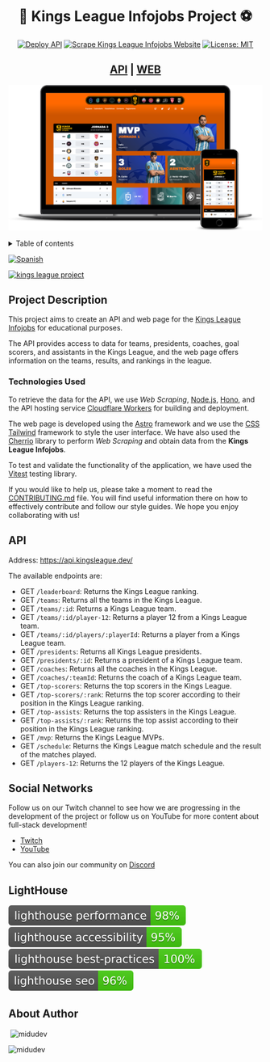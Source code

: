 <div align="center">
<h1>👑 Kings League Infojobs Project ⚽️</h1>

[![Deploy API](https://github.com/midudev/kings-league-project/actions/workflows/deploy-api.yml/badge.svg?branch=main)](https://github.com/midudev/kings-league-project/actions/workflows/deploy-api.yml) [![Scrape Kings League Infojobs Website](https://github.com/midudev/kings-league-project/actions/workflows/scrape-kings-league-web.yml/badge.svg?branch=main)](https://github.com/midudev/kings-league-project/actions/workflows/scrape-kings-league-web.yml) [![License: MIT](https://img.shields.io/badge/License-MIT-yellow.svg)](https://opensource.org/licenses/MIT)

<h2><a href='https://api.kingsleague.dev/'>API</a> | <a href='https://kingsleague.dev'>WEB</a></h2>
</div>

![Mockup API Web](assets/static/ui-mockup-web-api.png)


<details>
  <summary>Table of contents</summary>
  <ol>
    <li>
      <a href="#project-description">Project description</a>
    </li>
    <li>
      <a href="#technologies-used">Technologies used</a>
    </li>
    <li><a href="#api">API</a></li>
    <li><a href="#social-networks">Social networks</a></li>
		<li><a href="#lighthouse">Lighthouse</a></li>
		<li><a href="#about-author">About Author</a></li>
  </ol>
</details>

[![Spanish](https://img.shields.io/badge/language-Spanish-blue.svg)](README.md)

[![kings league project](https://jordinodejs.vercel.app/api/pin/?username=midudev&repo=kings-league-project&theme=calm&bg_color=ff7b25&title_color=000000&icon_color=d64161&border_color=d64161&text_color=eeeee4)](https://github.com/midudev/kings-league-project)
## Project Description

This project aims to create an API and web page for the [Kings League Infojobs](https://kingsleague.pro) for educational purposes.

The API provides access to data for teams, presidents, coaches, goal scorers, and assistants in the Kings League, and the web page offers information on the teams, results, and rankings in the league.

### Technologies Used

To retrieve the data for the API, we use *Web Scraping*, [Node.js](https://nodejs.org/en/), [Hono](https://honojs.dev/), and the API hosting service [Cloudflare Workers](https://workers.cloudflare.com/) for building and deployment.

The web page is developed using the [Astro](https://astro.build/) framework and we use the [CSS Tailwind](https://tailwindcss.com/) framework to style the user interface. We have also used the [Cherrio](https://github.com/cheeriojs/cheerio) library to perform *Web Scraping* and obtain data from the **Kings League Infojobs**.

To test and validate the functionality of the application, we have used the [Vitest](https://vitest.dev/) testing library.

If you would like to help us, please take a moment to read the [CONTRIBUTING.md](https://github.com/midudev/kings-league-project/blob/main/CONTRIBUTING.md) file. You will find useful information there on how to effectively contribute and follow our style guides. We hope you enjoy collaborating with us!

## API

Address: https://api.kingsleague.dev/

The available endpoints are:

 - GET `/leaderboard`: Returns the Kings League ranking.
 - GET `/teams`: Returns all the teams in the Kings League.
 - GET `/teams/:id`: Returns a Kings League team.
 - GET `/teams/:id/player-12`: Returns a player 12 from a Kings League team.
 - GET `/teams/:id/players/:playerId`: Returns a player from a Kings League team.
 - GET `/presidents`: Returns all Kings League presidents.
 - GET `/presidents/:id`: Returns a president of a Kings League team.
 - GET `/coaches`: Returns all the coaches in the Kings League.
 - GET `/coaches/:teamId`: Returns the coach of a Kings League team.
 - GET `/top-scorers`: Returns the top scorers in the Kings League.
 - GET `/top-scorers/:rank`: Returns the top scorer according to their position in the Kings League ranking.
 - GET `/top-assists`: Returns the top assisters in the Kings League.
 - GET `/top-assists/:rank`: Returns the top assist according to their position in the Kings League ranking.
 - GET `/mvp`: Returns the Kings League MVPs.
 - GET `/schedule`: Returns the Kings League match schedule and the result of the matches played.
 - GET `/players-12`: Returns the 12 players of the Kings League.

## Social Networks

Follow us on our Twitch channel to see how we are progressing in the development of the project or follow us on YouTube for more content about full-stack development!

- [Twitch](https://twitch.tv/midudev)
- [YouTube](https://www.youtube.com/c/midudev)

You can also join our community on [Discord](https://discord.gg/midudev)

## LightHouse

[![Lighthouse Performance Badge](./test_results/lighthouse_performance.svg)](https://github.com/midudev/kings-league-project)
[![Lighthouse Accessibility Badge](./test_results/lighthouse_accessibility.svg)](https://github.com/midudev/kings-league-project)
[![Lighthouse Best Practices Badge](./test_results/lighthouse_best-practices.svg)](https://github.com/midudev/kings-league-project)
[![Lighthouse SEO Badge](./test_results/lighthouse_seo.svg)](https://github.com/midudev/kings-league-project)

## About Author

<p>&nbsp;<img align="center" src="https://jordinodejs.vercel.app/api?username=midudev&show_icons=true&locale=en&theme=calm" alt="midudev" /></p>

<p><img align="left" src="https://jordinodejs.vercel.app/api/top-langs?username=midudev&show_icons=true&locale=en&layout=compact&theme=calm&langs_count=8&hide=php,coffeescript" alt="midudev" /></p>
